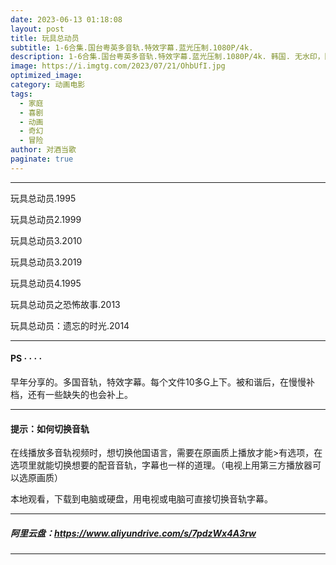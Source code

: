 ```yaml
---
date: 2023-06-13 01:18:08
layout: post
title: 玩具总动员
subtitle: 1-6合集.国台粤英多音轨.特效字幕.蓝光压制.1080P/4k.
description: 1-6合集.国台粤英多音轨.特效字幕.蓝光压制.1080P/4k. 韩国. 无水印，阴间有法，所有亡者在死后的49天内都要经过七次审判——分别在杀人狱、懒惰狱、欺骗狱、不义狱、背叛狱、暴力狱、天伦狱中进行，只有通过了七次审判宣告无罪的亡者，才有获得新生的机会.....
image: https://i.imgtg.com/2023/07/21/OhbUfI.jpg
optimized_image: 
category: 动画电影
tags:
  - 家庭
  - 喜剧
  - 动画
  - 奇幻
  - 冒险
author: 对酒当歌
paginate: true
---
```


---

玩具总动员.1995  

玩具总动员2.1999  

玩具总动员3.2010  

玩具总动员3.2019  

玩具总动员4.1995  

玩具总动员之恐怖故事.2013  

玩具总动员：遗忘的时光.2014  

---

#### PS · · · ·

早年分享的。多国音轨，特效字幕。每个文件10多G上下。被和谐后，在慢慢补档，还有一些缺失的也会补上。

---

#### 提示：如何切换音轨

在线播放多音轨视频时，想切换他国语言，需要在原画质上播放才能>有选项，在选项里就能切换想要的配音音轨，字幕也一样的道理。（电视上用第三方播放器可以选原画质）

本地观看，下载到电脑或硬盘，用电视或电脑可直接切换音轨字幕。

---

##### 阿里云盘：<https://www.aliyundrive.com/s/7pdzWx4A3rw>

---
